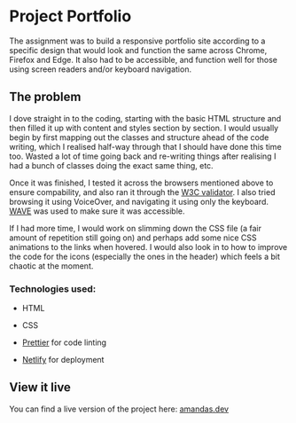 # Project Portfolio

The assignment was to build a responsive portfolio site according to a specific design that would look and function the same across Chrome, Firefox and Edge. It also had to be accessible, and function well for those using screen readers and/or keyboard navigation.

## The problem

I dove straight in to the coding, starting with the basic HTML structure and then filled it up with content and styles section by section. I would usually begin by first mapping out the classes and structure ahead of the code writing, which I realised half-way through that I should have done this time too. Wasted a lot of time going back and re-writing things after realising I had a bunch of classes doing the exact same thing, etc.

Once it was finished, I tested it across the browsers mentioned above to ensure compability, and also ran it through the [W3C validator](https://validator.w3.org/). I also tried browsing it using VoiceOver, and navigating it using only the keyboard. [WAVE](https://wave.webaim.org/) was used to make sure it was accessible.

If I had more time, I would work on slimming down the CSS file (a fair amount of repetition still going on) and perhaps add some nice CSS animations to the links when hovered. I would also look in to how to improve the code for the icons (especially the ones in the header) which feels a bit chaotic at the moment.

### Technologies used:

- HTML
- CSS

- [Prettier](https://www.prettier.io/) for code linting
- [Netlify](https://www.netlify.com/) for deployment

## View it live

You can find a live version of the project here: [amandas.dev](https://amandas.dev/ "Amanda W - Portfolio")
